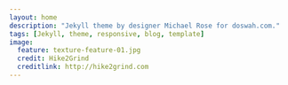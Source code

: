 ```yaml
---
layout: home
description: "Jekyll theme by designer Michael Rose for doswah.com."
tags: [Jekyll, theme, responsive, blog, template]
image:
  feature: texture-feature-01.jpg
  credit: Hike2Grind
  creditlink: http://hike2grind.com
---
```

